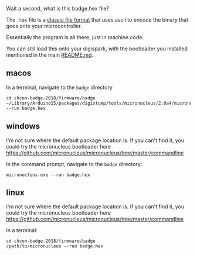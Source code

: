 Wait a second, what is this badge.hex file?

The .hex file is a [classic file format](https://en.wikipedia.org/wiki/Intel_HEX) that uses ascii to encode the binary that goes onto your microcontroller.

Essentially the program is all there, just in machine code.

You can still load this onto your digispark, with the bootloader you installed mentioned in the main [README.md](/README.md).

## macos

In a terminal, navigate to the `badge` directory
```
cd chcon-badge-2018/firmware/badge
~/Library/Arduino15/packages/digistump/tools/micronucleus/2.0a4/micronucleus --run badge.hex
```

## windows

I'm not sure where the default package location is. If you can't find it, you could try the micronucleus bootloader here https://github.com/micronucleus/micronucleus/tree/master/commandline

In the command prompt, navigate to the `badge` directory:
```
micronucleus.exe --run badge.hex
```


## linux

I'm not sure where the default package location is. If you can't find it, you could try the micronucleus bootloader here https://github.com/micronucleus/micronucleus/tree/master/commandline


In a terminal:
```
cd chcon-badge-2018/firmware/badge
/path/to/micronucleus --run badge.hex
```

